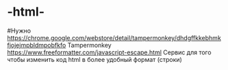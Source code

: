 # -html-
#Нужно 
https://chrome.google.com/webstore/detail/tampermonkey/dhdgffkkebhmkfjojejmpbldmpobfkfo Tampermonkey 
https://www.freeformatter.com/javascript-escape.html Сервис для того чтобы изменить код html в более удобный формат (строки) 
